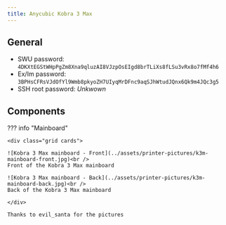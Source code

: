 ```yaml
---
title: Anycubic Kobra 3 Max
---
```


## General

- SWU password: `4DKXtEGStWHpPgZm8Xna9qluzAI8VJzpOsEIgd8brTLiXs8fLSu3vRx8o7fMf4h6`
- Ex/Im password: `3BPHsCFRsVJdOfYl9Wmb8pkyoZH7UIyqMrDFnc9aqSJhWtudJQnx6Qk9m4JQc3g5`
- SSH root password: *Unkwown*

## Components

??? info "Mainboard"

    <div class="grid cards">

    ![Kobra 3 Max mainboard - Front](../assets/printer-pictures/k3m-mainboard-front.jpg)<br />
    Front of the Kobra 3 Max mainboard

    ![Kobra 3 Max mainboard - Back](../assets/printer-pictures/k3m-mainboard-back.jpg)<br />
    Back of the Kobra 3 Max mainboard

    </div>

    Thanks to evil_santa for the pictures
